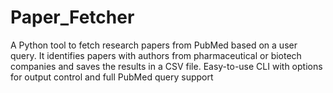 # Paper_Fetcher
A Python tool to fetch research papers from PubMed based on a user query. It identifies papers with authors from pharmaceutical or biotech companies and saves the results in a CSV file. Easy-to-use CLI with options for output control and full PubMed query support

